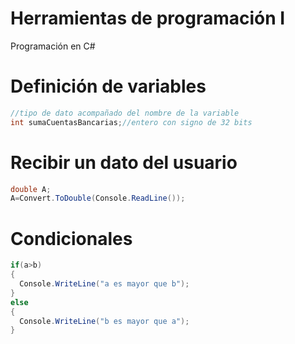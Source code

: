 # Herramientas de programación I
Programación en C#

# Definición de variables
```C#
//tipo de dato acompañado del nombre de la variable
int sumaCuentasBancarias;//entero con signo de 32 bits
```

# Recibir un dato del usuario
```C#
double A;
A=Convert.ToDouble(Console.ReadLine());
```
# Condicionales
```C#
if(a>b)
{
  Console.WriteLine("a es mayor que b");
}
else
{
  Console.WriteLine("b es mayor que a");
}
```


